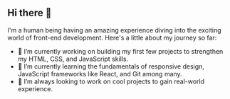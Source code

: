 ## Hi there 👋

I'm a human being having an amazing experience diving into the exciting world of front-end development. Here's a little about my journey so far:  

- 🔭 I’m currently working on building my first few projects to strengthen my HTML, CSS, and JavaScript skills.  
- 🌱 I’m currently learning the fundamentals of responsive design, JavaScript frameworks like React, and Git among many.  
- 👯 I’m always looking to work on cool projects to gain real-world experience.  
